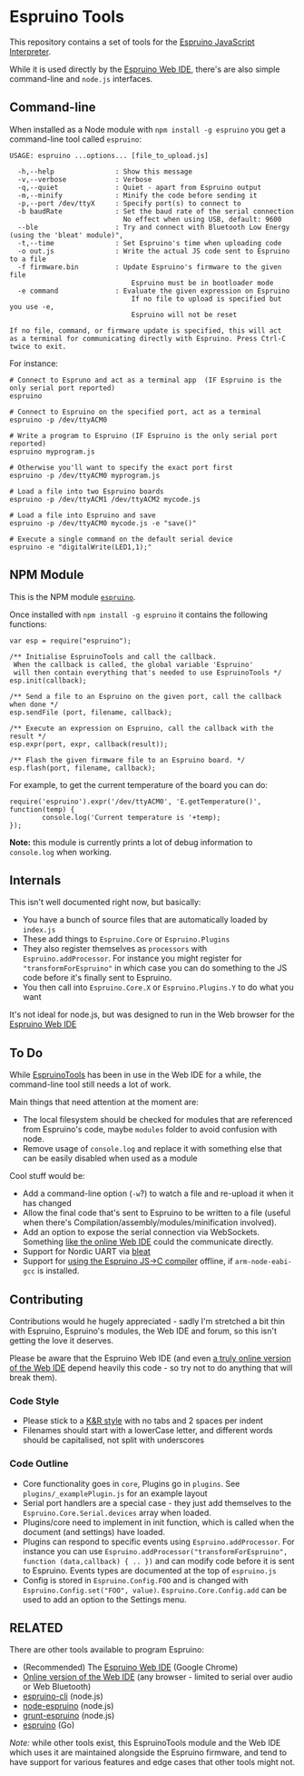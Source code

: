 Espruino Tools
==============

This repository contains a set of tools for the [Espruino JavaScript Interpreter](http://www.espruino.com).

While it is used directly by the [Espruino Web IDE](http://www.github.com/espruino/EspruinoWebIDE), there's are also simple command-line and `node.js` interfaces.


Command-line
------------

When installed as a Node module with `npm install -g espruino` you get a command-line tool called `espruino`:

```
USAGE: espruino ...options... [file_to_upload.js]

  -h,--help               : Show this message
  -v,--verbose            : Verbose
  -q,--quiet              : Quiet - apart from Espruino output
  -m,--minify             : Minify the code before sending it
  -p,--port /dev/ttyX     : Specify port(s) to connect to
  -b baudRate             : Set the baud rate of the serial connection
                            No effect when using USB, default: 9600
  --ble                   : Try and connect with Bluetooth Low Energy (using the 'bleat' module)",  
  -t,--time               : Set Espruino's time when uploading code
  -o out.js               : Write the actual JS code sent to Espruino to a file
  -f firmware.bin         : Update Espruino's firmware to the given file
                              Espruino must be in bootloader mode
  -e command              : Evaluate the given expression on Espruino
                              If no file to upload is specified but you use -e,
                              Espruino will not be reset

If no file, command, or firmware update is specified, this will act
as a terminal for communicating directly with Espruino. Press Ctrl-C
twice to exit.
```

For instance:

```
# Connect to Espruno and act as a terminal app  (IF Espruino is the only serial port reported)
espruino

# Connect to Espruino on the specified port, act as a terminal
espruino -p /dev/ttyACM0 

# Write a program to Espruino (IF Espruino is the only serial port reported)
espruino myprogram.js

# Otherwise you'll want to specify the exact port first
espruino -p /dev/ttyACM0 myprogram.js

# Load a file into two Espruino boards
espruino -p /dev/ttyACM1 /dev/ttyACM2 mycode.js

# Load a file into Espruino and save
espruino -p /dev/ttyACM0 mycode.js -e "save()"

# Execute a single command on the default serial device
espruino -e "digitalWrite(LED1,1);"
```


NPM Module
----------

This is the NPM module [`espruino`](https://www.npmjs.com/package/espruino). 

Once installed with `npm install -g espruino` it contains the following functions:

```
var esp = require("espruino");

/** Initialise EspruinoTools and call the callback.
 When the callback is called, the global variable 'Espruino'
 will then contain everything that's needed to use EspruinoTools */
esp.init(callback);

/** Send a file to an Espruino on the given port, call the callback when done */
esp.sendFile (port, filename, callback);

/** Execute an expression on Espruino, call the callback with the result */
esp.expr(port, expr, callback(result));

/** Flash the given firmware file to an Espruino board. */
esp.flash(port, filename, callback);
```

For example, to get the current temperature of the board you can do:

```
require('espruino').expr('/dev/ttyACM0', 'E.getTemperature()', function(temp) {
        console.log('Current temperature is '+temp); 
});
```

**Note:** this module is currently prints a lot of debug
information to `console.log` when working.


Internals
---------

This isn't well documented right now, but basically:

* You have a bunch of source files that are automatically loaded by `index.js`
* These add things to `Espruino.Core` or `Espruino.Plugins`
* They also register themselves as `processors` with `Espruino.addProcessor`. For instance you might register for `"transformForEspruino"` in which case you can do something to the JS code before it's finally sent to Espruino. 
* You then call into `Espruino.Core.X` or `Espruino.Plugins.Y` to do what you want

It's not ideal for node.js, but was designed to run in the Web browser for the [Espruino Web IDE](http://www.github.com/espruino/EspruinoWebIDE)


To Do
-----

While [EspruinoTools](http://www.github.com/espruino/EspruinoTools) has been in use in the Web IDE for a while, the command-line tool still needs a lot of work.

Main things that need attention at the moment are:

* The local filesystem should be checked for modules that are referenced from Espruino's code, maybe `modules` folder to avoid confusion with node.
* Remove usage of `console.log` and replace it with something else that can be easily disabled when used as a module

Cool stuff would be:

* Add a command-line option (`-w`?) to watch a file and re-upload it when it has changed
* Allow the final code that's sent to Espruino to be written to a file (useful when there's Compilation/assembly/modules/minification involved).
* Add an option to expose the serial connection via WebSockets. Something [like the online Web IDE](http://espruino.github.io/EspruinoWebIDE/) could the communicate directly.
* Support for Nordic UART via [bleat](https://www.npmjs.com/package/bleat)
* Support for [using the Espruino JS->C compiler](https://github.com/gfwilliams/EspruinoCompiler) offline, if `arm-node-eabi-gcc` is installed.


Contributing
------------

Contributions would he hugely appreciated - sadly I'm stretched a bit thin with Espruino, Espruino's modules, the Web IDE and forum, so this isn't getting the love it deserves.

Please be aware that the Espruino Web IDE (and even [a truly online version of the Web IDE](http://espruino.github.io/EspruinoWebIDE/) depend heavily this code - so try not to do anything that will break them).

### Code Style

 * Please stick to a [K&R style](http://en.wikipedia.org/wiki/1_true_brace_style#K.26R_style) with no tabs and 2 spaces per indent
 * Filenames should start with a lowerCase letter, and different words should be capitalised, not split with underscores
 
### Code Outline

 * Core functionality goes in `core`, Plugins go in `plugins`. See `plugins/_examplePlugin.js` for an example layout
 * Serial port handlers are a special case - they just add themselves to the `Espruino.Core.Serial.devices` array when loaded.
 * Plugins/core need to implement in init function, which is called when the document (and settings) have loaded.
 * Plugins can respond to specific events using `Espruino.addProcessor`. For instance you can use `Espruino.addProcessor("transformForEspruino", function (data,callback) { .. })` and can modify code before it is sent to Espruino. Events types are documented at the top of `espruino.js`
 * Config is stored in `Espruino.Config.FOO` and is changed with `Espruino.Config.set("FOO", value)`. `Espruino.Core.Config.add` can be used to add an option to the Settings menu.


RELATED
-------

There are other tools available to program Espruino:

* (Recommended) The [Espruino Web IDE](http://www.github.com/espruino/EspruinoWebIDE) (Google Chrome)
* [Online version of the Web IDE](http://espruino.github.io/EspruinoWebIDE/) (any browser - limited to serial over audio or Web Bluetooth)
* [espruino-cli](https://www.npmjs.org/package/espruino-cli) (node.js)
* [node-espruino](https://www.npmjs.com/package/node-espruino) (node.js)
* [grunt-espruino](https://www.npmjs.com/package/grunt-espruino) (node.js)
* [espruino](https://github.com/olliephillips/espruingo) (Go)

*Note:* while other tools exist, this EspruinoTools module and the Web IDE which uses it are maintained alongside the Espruino firmware, and tend to have support for various features and edge cases that other tools might not.
